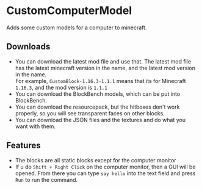 # CustomComputerModel
Adds some custom models for a computer to minecraft.  
## Downloads
- You can download the latest mod file and use that. The latest mod file has the latest minecraft version in the name, and the latest mod version in the name.  
For example, `CustomBlock-1.16.3-1.1.1` means that its for Minecraft `1.16.3`, and the mod version is `1.1.1`
- You can download the BlockBench models, which can be put into BlockBench.
- You can download the resourcepack, but the hitboxes don't work properly, so you will see transparent faces on other blocks.
- You can download the JSON files and the textures and do what you want with them.

## Features
- The blocks are all static blocks except for the computer monitor
- If u do `Shift + Right Click` on the computer monitor, then a GUI will be opened. From there you can type `say hello` into the text field and press `Run` to run the command.

